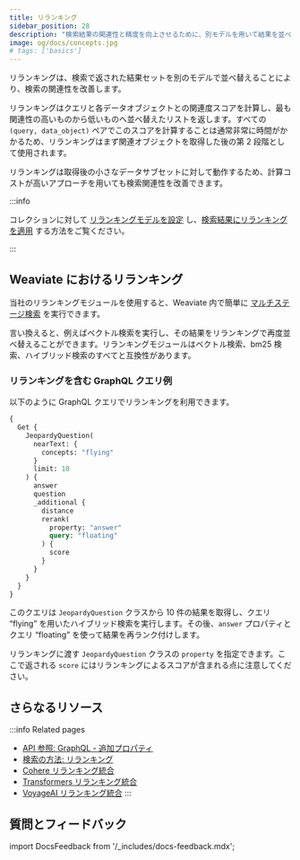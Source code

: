 ```yaml
---
title: リランキング
sidebar_position: 28
description: "検索結果の関連性と精度を向上させるために、別モデルを用いて結果を並べ替える手法。"
image: og/docs/concepts.jpg
# tags: ['basics']
---
```


リランキングは、検索で返された結果セットを別のモデルで並べ替えることにより、検索の関連性を改善します。

リランキングはクエリと各データオブジェクトとの関連度スコアを計算し、最も関連性の高いものから低いものへ並べ替えたリストを返します。すべての `(query, data_object)` ペアでこのスコアを計算することは通常非常に時間がかかるため、リランキングはまず関連オブジェクトを取得した後の第 2 段階として使用されます。

リランキングは取得後の小さなデータサブセットに対して動作するため、計算コストが高いアプローチを用いても検索関連性を改善できます。

:::info

コレクションに対して [リランキングモデルを設定](../manage-collections/generative-reranker-models.mdx#specify-a-reranker-model-integration) し、[検索結果にリランキングを適用](../search/rerank.md) する方法をご覧ください。

:::

## Weaviate におけるリランキング

当社のリランキングモジュールを使用すると、Weaviate 内で簡単に [マルチステージ検索](https://weaviate.io/blog/cross-encoders-as-reranker) を実行できます。

言い換えると、例えばベクトル検索を実行し、その結果をリランキングで再度並べ替えることができます。リランキングモジュールはベクトル検索、bm25 検索、ハイブリッド検索のすべてと互換性があります。

### リランキングを含む GraphQL クエリ例

以下のように GraphQL クエリでリランキングを利用できます。

```graphql
{
  Get {
    JeopardyQuestion(
      nearText: {
        concepts: "flying"
      }
      limit: 10
    ) {
      answer
      question
      _additional {
        distance
        rerank(
          property: "answer"
          query: "floating"
        ) {
          score
        }
      }
    }
  }
}
```

このクエリは `JeopardyQuestion` クラスから 10 件の結果を取得し、クエリ “flying” を用いたハイブリッド検索を実行します。その後、`answer` プロパティとクエリ “floating” を使って結果を再ランク付けします。

リランキングに渡す `JeopardyQuestion` クラスの `property` を指定できます。ここで返される `score` にはリランキングによるスコアが含まれる点に注意してください。

## さらなるリソース

:::info Related pages
- [API 参照: GraphQL - 追加プロパティ](../api/graphql/additional-properties.md#rerank)
- [検索の方法: リランキング](../search/rerank.md)
- [Cohere リランキング統合](../model-providers/cohere/reranker.md)
- [Transformers リランキング統合](../model-providers/transformers/reranker.md)
- [VoyageAI リランキング統合](../model-providers/voyageai/reranker.md)
:::

## 質問とフィードバック

import DocsFeedback from '/_includes/docs-feedback.mdx';

<DocsFeedback/>